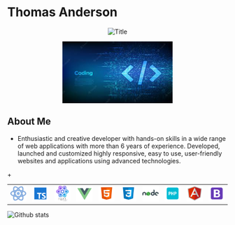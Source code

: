 # Thomas Anderson

<div align="center">
  <img src="https://readme-typing-svg.herokuapp.com?font=Architects+Daughter&color=%2338C2FF&size=50&center=true&vCenter=true&height=60&width=1000&lines=Welcome+to+development+world!" alt="Title"></img>
</div>

<p align="center">
	<img align="center" src="https://github.com/thomas-anderson-0313/thomas-anderson-0313/blob/main/header3.jpg?raw=true" style="width: 50%" />
</p>

## About Me

- Enthusiastic and creative developer with hands-on skills in a wide range of web applications with more than 6 years of experience.
Developed, launched and customized highly responsive, easy to use, user-friendly websites and applications using advanced technologies.

<table>
  <tr>
    <td><img src="https://github.com/thomas-anderson-0313/thomas-anderson-0313/blob/main/react.png" width="200"></td>
    <td><img src="https://github.com/thomas-anderson-0313/thomas-anderson-0313/blob/main/typescript.png" width="200"></td>
    <td><img src="https://github.com/thomas-anderson-0313/thomas-anderson-0313/blob/main/next.png" width="200"></td>
    <td><img src="https://github.com/thomas-anderson-0313/thomas-anderson-0313/blob/main/vue.png" width="200"></td>
    <td><img src="https://github.com/thomas-anderson-0313/thomas-anderson-0313/blob/main/html.png" width="200"></td>
    <td><img src="https://github.com/thomas-anderson-0313/thomas-anderson-0313/blob/main/css.png" width="200"></td>
    <td><img src="https://github.com/thomas-anderson-0313/thomas-anderson-0313/blob/main/node.png" width="200"></td>
    +<td><img src="https://github.com/thomas-anderson-0313/thomas-anderson-0313/blob/main/php.png" width="200"></td>
    <td><img src="https://github.com/thomas-anderson-0313/thomas-anderson-0313/blob/main/angular.png" width="200"></td>
    <td><img src="https://github.com/thomas-anderson-0313/thomas-anderson-0313/blob/main/bootstrap.png" width="200"></td>
  </tr>
</table>

![Github stats](https://github-readme-stats.vercel.app/api?username=thomas-anderson-0313&theme=highcontrast&show_icons=true&count_private=true)

